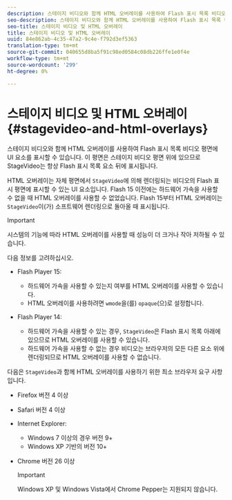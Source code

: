 ```yaml
---
description: 스테이지 비디오와 함께 HTML 오버레이를 사용하여 Flash 표시 목록 비디오 평면에 UI 요소를 표시할 수 있습니다. 이 평면은 스테이지 비디오 평면 위에 있으므로 StageVideo는 항상 Flash 표시 목록 요소 뒤에 표시됩니다.
seo-description: 스테이지 비디오와 함께 HTML 오버레이를 사용하여 Flash 표시 목록 비디오 평면에 UI 요소를 표시할 수 있습니다. 이 평면은 스테이지 비디오 평면 위에 있으므로 StageVideo는 항상 Flash 표시 목록 요소 뒤에 표시됩니다.
seo-title: 스테이지 비디오 및 HTML 오버레이
title: 스테이지 비디오 및 HTML 오버레이
uuid: 84e862ab-4c35-47a2-9c4e-f792d3ef5363
translation-type: tm+mt
source-git-commit: 040655d8ba5f91c98ed0584c08db226ffe1e0f4e
workflow-type: tm+mt
source-wordcount: '299'
ht-degree: 0%

---
```



# 스테이지 비디오 및 HTML 오버레이{#stagevideo-and-html-overlays}

스테이지 비디오와 함께 HTML 오버레이를 사용하여 Flash 표시 목록 비디오 평면에 UI 요소를 표시할 수 있습니다. 이 평면은 스테이지 비디오 평면 위에 있으므로 StageVideo는 항상 Flash 표시 목록 요소 뒤에 표시됩니다.

HTML 오버레이는 자체 평면에서 `StageVideo`에 의해 렌더링되는 비디오의 Flash 표시 평면에 표시할 수 있는 UI 요소입니다. Flash 15 이전에는 하드웨어 가속을 사용할 수 없을 때 HTML 오버레이를 사용할 수 없었습니다. Flash 15부터 HTML 오버레이는 `StageVideo`이(가) 소프트웨어 렌더링으로 돌아올 때 표시됩니다.

>[!IMPORTANT]
>
>시스템의 기능에 따라 HTML 오버레이를 사용할 때 성능이 더 크거나 작아 저하될 수 있습니다.

다음 정보를 고려하십시오.

* Flash Player 15:

   * 하드웨어 가속을 사용할 수 있는지 여부를 HTML 오버레이를 사용할 수 있습니다.
   * HTML 오버레이를 사용하려면 `wmode`을(를) `opaque`(으)로 설정합니다.

* Flash Player 14:

   * 하드웨어 가속을 사용할 수 있는 경우, `StageVideo`은 Flash 표시 목록 아래에 있으므로 HTML 오버레이를 사용할 수 있습니다.
   * 하드웨어 가속을 사용할 수 없는 경우 비디오는 브라우저의 모든 다른 요소 위에 렌더링되므로 HTML 오버레이를 사용할 수 없습니다.

다음은 `StageVideo`과 함께 HTML 오버레이를 사용하기 위한 최소 브라우저 요구 사항입니다.

* Firefox 버전 4 이상
* Safari 버전 4 이상
* Internet Explorer:

   * Windows 7 이상의 경우 버전 9+
   * Windows XP 기반의 버전 10+

* Chrome 버전 26 이상

   >[!IMPORTANT]
   >
   >Windows XP 및 Windows Vista에서 Chrome Pepper는 지원되지 않습니다.

